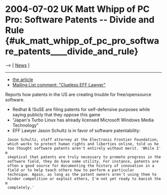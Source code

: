 # 2004-07-02 UK Matt Whipp of PC Pro: Software Patents \-- Divide and Rule {#uk_matt_whipp_of_pc_pro_software_patents____divide_and_rule}

\--\> \[ [ News](SwpatcninoEn "wikilink") \]

------------------------------------------------------------------------

-   [the
    article](http://www.pcpro.co.uk/news/news_story.php?id=60051 "wikilink")
-   [Mailing List comment: \"Clueless EFF
    Lawyer\"](http://mail.fsfeurope.org/pipermail/wsis-pct/2004-July/000297.html "wikilink")

Reports how patents in the US are creating trouble for free/opensource
software.

-   Redhat & !SuSE are filing patents for self-defensive purposes while
    saying publicly that they oppose this game
-   \"Japan\'s Turbo Linux has already licensed Microsoft Windows Media
    Technology\"
-   EFF Lawyer Jason Schultz is in favor of software patentability:

` Jason Schultz, staff attorney at the Electronic Frontier Foundation,`\
` which works to protect human rights and liberties online, told us he`\
` too thought software patents aren't entirely without merit. 'While I'm`\
` skeptical that patents are truly necessary to promote progress in the`\
` software field, they do have some utility. For instance, patents are`\
` often a good source for documenting the history of innovation in a`\
` field or to help teach others how to perform a particular`\
` technique. Again, as long as the patent owners aren't using them to`\
` hinder competition or exploit others, I'm not yet ready to banish them`\
` completely.'`
